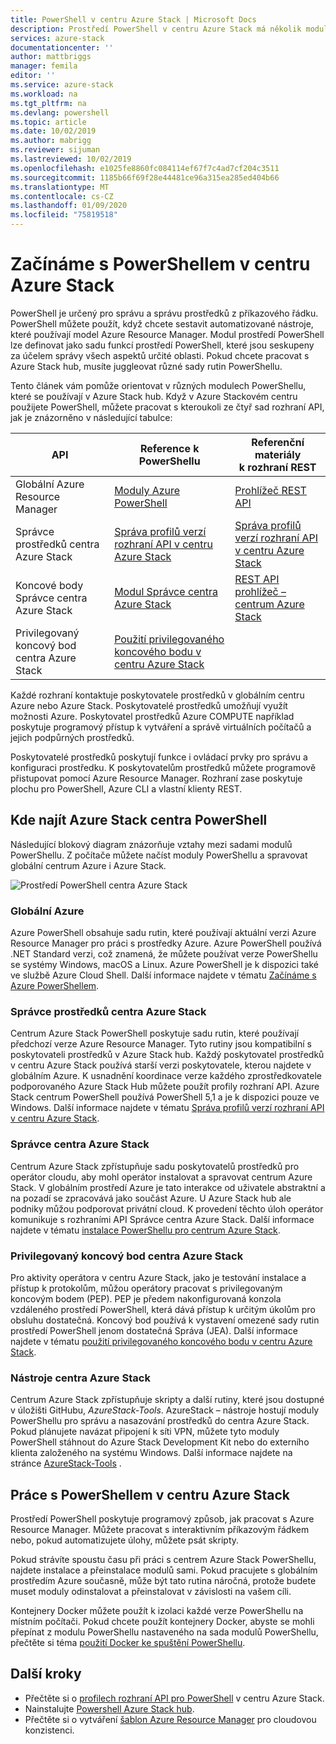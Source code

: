 ```yaml
---
title: PowerShell v centru Azure Stack | Microsoft Docs
description: Prostředí PowerShell v centru Azure Stack má několik modulů a kontextů.
services: azure-stack
documentationcenter: ''
author: mattbriggs
manager: femila
editor: ''
ms.service: azure-stack
ms.workload: na
ms.tgt_pltfrm: na
ms.devlang: powershell
ms.topic: article
ms.date: 10/02/2019
ms.author: mabrigg
ms.reviewer: sijuman
ms.lastreviewed: 10/02/2019
ms.openlocfilehash: e1025fe8860fc084114ef67f7c4ad7cf204c3511
ms.sourcegitcommit: 1185b66f69f28e44481ce96a315ea285ed404b66
ms.translationtype: MT
ms.contentlocale: cs-CZ
ms.lasthandoff: 01/09/2020
ms.locfileid: "75819518"
---
```

# <a name="get-started-with-powershell-in-azure-stack-hub"></a>Začínáme s PowerShellem v centru Azure Stack

PowerShell je určený pro správu a správu prostředků z příkazového řádku. PowerShell můžete použít, když chcete sestavit automatizované nástroje, které používají model Azure Resource Manager. Modul prostředí PowerShell lze definovat jako sadu funkcí prostředí PowerShell, které jsou seskupeny za účelem správy všech aspektů určité oblasti. Pokud chcete pracovat s Azure Stack hub, musíte juggleovat různé sady rutin PowerShellu.

Tento článek vám pomůže orientovat v různých modulech PowerShellu, které se používají v Azure Stack hub. Když v Azure Stackovém centru použijete PowerShell, můžete pracovat s kteroukoli ze čtyř sad rozhraní API, jak je znázorněno v následující tabulce:

| API | Reference k PowerShellu | Referenční materiály k rozhraní REST |
| --- | --- | --- |
| Globální Azure Resource Manager | [Moduly Azure PowerShell](https://github.com/Azure/azure-powershell/blob/master/documentation/azure-powershell-modules.md) | [Prohlížeč REST API](https://docs.microsoft.com/rest/api/) |
| Správce prostředků centra Azure Stack | [Správa profilů verzí rozhraní API v centru Azure Stack](azure-stack-version-profiles.md) | [Správa profilů verzí rozhraní API v centru Azure Stack](azure-stack-version-profiles.md) |
| Koncové body Správce centra Azure Stack | [Modul Správce centra Azure Stack](https://docs.microsoft.com/powershell/azure/azure-stack/overview) | [REST API prohlížeč – centrum Azure Stack](https://docs.microsoft.com/rest/api/?term=Azure%20Azure%20Stack%20Admin) |
| Privilegovaný koncový bod centra Azure Stack | [Použití privilegovaného koncového bodu v centru Azure Stack](../operator/azure-stack-privileged-endpoint.md) | |

Každé rozhraní kontaktuje poskytovatele prostředků v globálním centru Azure nebo Azure Stack. Poskytovatelé prostředků umožňují využít možnosti Azure. Poskytovatel prostředků Azure COMPUTE například poskytuje programový přístup k vytváření a správě virtuálních počítačů a jejich podpůrných prostředků.

Poskytovatelé prostředků poskytují funkce i ovládací prvky pro správu a konfiguraci prostředku. K poskytovatelům prostředků můžete programově přistupovat pomocí Azure Resource Manager. Rozhraní zase poskytuje plochu pro PowerShell, Azure CLI a vlastní klienty REST.

## <a name="where-to-find-azure-stack-hub-powershell"></a>Kde najít Azure Stack centra PowerShell

Následující blokový diagram znázorňuje vztahy mezi sadami modulů PowerShellu. Z počítače můžete načíst moduly PowerShellu a spravovat globální centrum Azure i Azure Stack.

![Prostředí PowerShell centra Azure Stack](media/azure-stack-powershell-overview/Azure-Stack-PowerShell.png)

### <a name="global-azure"></a>Globální Azure

Azure PowerShell obsahuje sadu rutin, které používají aktuální verzi Azure Resource Manager pro práci s prostředky Azure. Azure PowerShell používá .NET Standard verzi, což znamená, že můžete používat verze PowerShellu se systémy Windows, macOS a Linux. Azure PowerShell je k dispozici také ve službě Azure Cloud Shell. Další informace najdete v tématu [Začínáme s Azure PowerShellem](https://docs.microsoft.com/powershell/azure/get-started-azureps).

### <a name="azure-stack-hub-resource-manager"></a>Správce prostředků centra Azure Stack

Centrum Azure Stack PowerShell poskytuje sadu rutin, které používají předchozí verze Azure Resource Manager. Tyto rutiny jsou kompatibilní s poskytovateli prostředků v Azure Stack hub. Každý poskytovatel prostředků v centru Azure Stack používá starší verzi poskytovatele, kterou najdete v globálním Azure. K usnadnění koordinace verze každého zprostředkovatele podporovaného Azure Stack Hub můžete použít profily rozhraní API. Azure Stack centrum PowerShell používá PowerShell 5,1 a je k dispozici pouze ve Windows. Další informace najdete v tématu [Správa profilů verzí rozhraní API v centru Azure Stack](azure-stack-version-profiles.md).

### <a name="azure-stack-hub-administrator"></a>Správce centra Azure Stack

Centrum Azure Stack zpřístupňuje sadu poskytovatelů prostředků pro operátor cloudu, aby mohl operátor instalovat a spravovat centrum Azure Stack. V globálním prostředí Azure je tato interakce od uživatele abstraktní a na pozadí se zpracovává jako součást Azure. U Azure Stack hub ale podniky můžou podporovat privátní cloud. K provedení těchto úloh operátor komunikuje s rozhraními API Správce centra Azure Stack. Další informace najdete v tématu [instalace PowerShellu pro centrum Azure Stack](../operator/azure-stack-powershell-install.md).

### <a name="azure-stack-hub-privileged-endpoint"></a>Privilegovaný koncový bod centra Azure Stack

Pro aktivity operátora v centru Azure Stack, jako je testování instalace a přístup k protokolům, můžou operátory pracovat s privilegovaným koncovým bodem (PEP). PEP je předem nakonfigurovaná konzola vzdáleného prostředí PowerShell, která dává přístup k určitým úkolům pro obsluhu dostatečná. Koncový bod používá k vystavení omezené sady rutin prostředí PowerShell jenom dostatečná Správa (JEA). Další informace najdete v tématu [použití privilegovaného koncového bodu v centru Azure Stack](../operator/azure-stack-privileged-endpoint.md).

### <a name="azure-stack-hub-tools"></a>Nástroje centra Azure Stack

Centrum Azure Stack zpřístupňuje skripty a další rutiny, které jsou dostupné v úložišti GitHubu, *AzureStack-Tools*. AzureStack – nástroje hostují moduly PowerShellu pro správu a nasazování prostředků do centra Azure Stack. Pokud plánujete navázat připojení k síti VPN, můžete tyto moduly PowerShell stáhnout do Azure Stack Development Kit nebo do externího klienta založeného na systému Windows. Další informace najdete na stránce [AzureStack-Tools](https://github.com/Azure/AzureStack-Tools) .

## <a name="work-with-powershell-in-azure-stack-hub"></a>Práce s PowerShellem v centru Azure Stack

Prostředí PowerShell poskytuje programový způsob, jak pracovat s Azure Resource Manager. Můžete pracovat s interaktivním příkazovým řádkem nebo, pokud automatizujete úlohy, můžete psát skripty.

Pokud strávíte spoustu času při práci s centrem Azure Stack PowerShellu, najdete instalace a přeinstalace modulů sami. Pokud pracujete s globálním prostředím Azure současně, může být tato rutina náročná, protože budete muset moduly odinstalovat a přeinstalovat v závislosti na vašem cíli. 

Kontejnery Docker můžete použít k izolaci každé verze PowerShellu na místním počítači. Pokud chcete použít kontejnery Docker, abyste se mohli přepínat z modulu PowerShellu nastaveného na sada modulů PowerShellu, přečtěte si téma [použití Docker ke spuštění PowerShellu](azure-stack-powershell-user-docker.md).


## <a name="next-steps"></a>Další kroky

- Přečtěte si o [profilech rozhraní API pro PowerShell](azure-stack-version-profiles.md) v centru Azure Stack.
- Nainstalujte [Powershell Azure Stack hub](../operator/azure-stack-powershell-install.md).
- Přečtěte si o vytváření [šablon Azure Resource Manager](azure-stack-develop-templates.md) pro cloudovou konzistenci.
